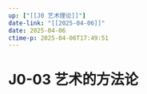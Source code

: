 ```yaml
---
up: ["[[J0 艺术理论]]"]
date-link: "[[2025-04-06]]"
date: 2025-04-06
ctime-p: 2025-04-06T17:49:51
---
```


# J0-03 艺术的方法论
